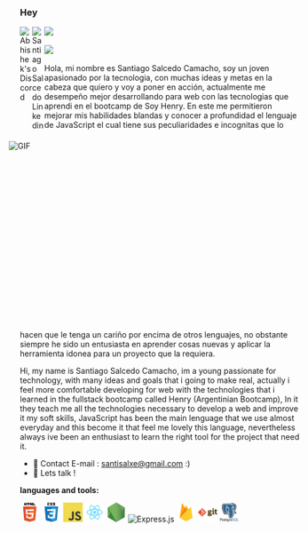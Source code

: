### Hey 
<img src="https://media.giphy.com/media/hvRJCLFzcasrR4ia7z/giphy.gif" width="25px">
<a href="https://discord.gg/HpAHFQJ8">
  <img align="left" alt="Abhishek's Discord" width="22px" target="_blank" src="https://raw.githubusercontent.com/peterthehan/peterthehan/master/assets/discord.svg" />
</a>
<a href="https://www.linkedin.com/in/santiago-salcedo-camacho-281a46222/">
  <img align="left" alt="Santiago Salcedo Linkedin" width="22px" target="_blank" src="https://raw.githubusercontent.com/peterthehan/peterthehan/master/assets/linkedin.svg" />
</a>

![](https://visitor-badge.glitch.me/badge?page_id=xartiago)

<img align="right" alt="GIF" src="https://github.com/abhisheknaiidu/abhisheknaiidu/blob/master/code.gif?raw=true" width="600" height="320" style="margin: 20px" />

Hola, mi nombre es Santiago Salcedo Camacho, soy un joven apasionado por la tecnologia, con muchas ideas y metas en la cabeza que quiero y voy a poner en acción, actualmente me desempeño mejor desarrollando para web con las tecnologias que aprendi en el bootcamp de Soy Henry. En este me permitieron mejorar mis habilidades blandas y conocer a profundidad el lenguaje de JavaScript el cual tiene sus peculiaridades e incognitas que lo hacen que le tenga un cariño por encima de otros lenguajes, no obstante siempre he sido un entusiasta en aprender cosas nuevas y aplicar la herramienta idonea para un proyecto que la requiera.

Hi, my name is Santiago Salcedo Camacho, im a young passionate for technology, with many ideas and goals that i going to make real, actually i feel more comfortable developing for web with the technologies that i learned in the fullstack bootcamp called Henry (Argentinian Bootcamp), In it they teach me all the technologies necessary to develop a web and improve it my soft skills, JavaScript has been the main lenguage that we use almost everyday and this become it that feel me lovely this language, nevertheless always ive been an enthusiast to learn the right tool for the project that need it.

  
- 💼 Contact E-mail : santisalxe@gmail.com :)
- 💬 Lets talk !

**languages and tools:**  

<img height="35" src="https://raw.githubusercontent.com/devicons/devicon/master/icons/html5/html5-original-wordmark.svg" alt='html5' />
<img height="35" src="https://raw.githubusercontent.com/devicons/devicon/master/icons/css3/css3-original-wordmark.svg" alt='css3' />
<img height="35" src="https://raw.githubusercontent.com/github/explore/80688e429a7d4ef2fca1e82350fe8e3517d3494d/topics/javascript/javascript.png" alt='JavaScript' />
<img height="35" src="https://raw.githubusercontent.com/github/explore/80688e429a7d4ef2fca1e82350fe8e3517d3494d/topics/react/react.png" alt='React' />
<img height="35" src="https://raw.githubusercontent.com/github/explore/80688e429a7d4ef2fca1e82350fe8e3517d3494d/topics/nodejs/nodejs.png" alt='Node.js' />
<img height="14" src="https://upload.wikimedia.org/wikipedia/commons/6/64/Expressjs.png" alt='Express.js' />
<img height="35" src="https://raw.githubusercontent.com/github/explore/80688e429a7d4ef2fca1e82350fe8e3517d3494d/topics/firebase/firebase.png" alt='Firebase' />
<img height="35" src="https://raw.githubusercontent.com/github/explore/80688e429a7d4ef2fca1e82350fe8e3517d3494d/topics/git/git.png" alt='Git' />
<img height="35" src="https://raw.githubusercontent.com/devicons/devicon/master/icons/postgresql/postgresql-original-wordmark.svg" alt="Postgre SQL" />

